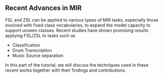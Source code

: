 ## Recent Advances in MIR

FSL and ZSL can be applied to various types of MIR tasks, especially those involved with fixed class vocabularies, to expand the model capacity to support unseen classes. Recent studies have shown promising results applying FSL/ZSL to tasks such as 
- Classification
- Drum Transcription
- Music Source separation 

In this part of the tutorial, we will discuss the techniques used in these recent works together with their findings and contributions.

